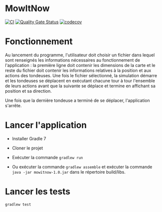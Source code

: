 # MowItNow

[![CI](https://github.com/ArnaudFlaesch/MowItNow/actions/workflows/ci.yml/badge.svg)](https://github.com/ArnaudFlaesch/MowItNow/actions)
[![Quality Gate Status](https://sonarcloud.io/api/project_badges/measure?project=ArnaudFlaesch_MowItNow&metric=alert_status)](https://sonarcloud.io/dashboard?id=ArnaudFlaesch_MowItNow)
[![codecov](https://codecov.io/gh/ArnaudFlaesch/MowItNow/branch/master/graph/badge.svg)](https://codecov.io/gh/ArnaudFlaesch/MowItNow)

# Fonctionnement

Au lancement du programme, l'utilisateur doit choisir un fichier dans lequel sont
renseignés les informations nécessaires au fonctionnement de l'application : la première
ligne doit contenir les dimensions de la carte et le reste du fichier doit contenir les informations
relatives à la position et aux actions des tondeuses.
Une fois le fichier sélectionné, la simulation démarre et les tondeuses se déplacent
en exécutant chacune tour à tour l'ensemble de leurs actions avant que la suivante se déplace et termine en
affichant sa position et sa direction.

Une fois que la dernière tondeuse a terminé de se déplacer, l'application s'arrête.

# Lancer l'application

* Installer Gradle 7
* Cloner le projet
  
* Exécuter la commande <code>gradlew run</code>
* Ou exécuter la commande <code>gradlew assemble</code> et exécuter la commande
  <code>java -jar mowitnow-1.0.jar</code> dans le répertoire build/libs.
  
# Lancer les tests

<code>gradlew test</code>

